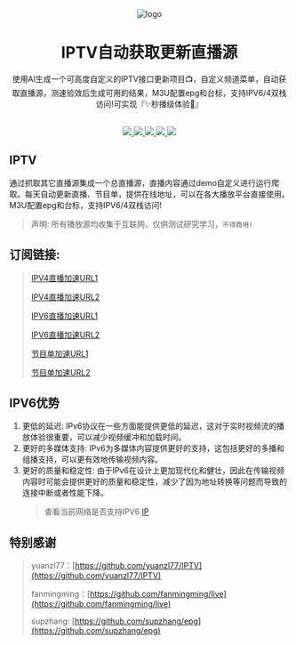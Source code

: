 <div align="center">
  <img src="https://raw.githubusercontent.com/alantang1977/X/main/Pictures/SuperMAN.png" alt="logo"/>
  <h1 align="center">IPTV自动获取更新直播源</h1>
</div>

<div align="center">使用AI生成一个可高度自定义的IPTV接口更新项目📺，自定义频道菜单，自动获取直播源，测速验效后生成可用的结果，M3U配置epg和台标，支持IPV6/4双栈访问!可实现『✨秒播级体验🚀』</div>
<br>
<p align="center">
  <a href="https://github.com/alantang1977/IPTV/releases">
    <img src="https://img.shields.io/github/v/release/alantang1977/IPTV" />
  </a>
  <a href="https://www.python.org/">
    <img src="https://img.shields.io/badge/python-%20%3D%203.13-47c219" />
  </a>
  <a href="https://github.com/alantang1977/IPTV/releases">
    <img src="https://img.shields.io/github/downloads/alantang1977/IPTV/total" />
  </a>
  <a href="https://github.com/alantang1977/IPTV">
    <img src="https://img.shields.io/github/stars/alantang1977/IPTV" />
  </a>
  <a href="https://github.com/alantang1977/IPTV/fork">
    <img src="https://img.shields.io/github/forks/alantang1977/IPTV" />
  </a>
</p>


## IPTV
通过抓取其它直播源集成一个总直播源，直播内容通过demo自定义进行运行爬取。每天自动更新直播、节目单，提供在线地址，可以在各大播放平台直接使用。M3U配置epg和台标，支持IPV6/4双栈访问!
> 声明: 所有播放源均收集于互联网，仅供测试研究学习，`不得商用!`

## 订阅链接:        
> [IPV4直播加速URL1](https://gh.tryxd.cn/https://raw.githubusercontent.com/XlllllX/IPTV/main/live_ipv4.m3u)
> 
> [IPV4直播加速URL2](https://gh.llkk.cc/https://github.com/XlllllX/IPTV/blob/main/live_ipv4.m3u)
> 
> [IPV6直播加速URL1](https://gh.tryxd.cn/https://raw.githubusercontent.com/XlllllX/IPTV/main/live_ipv6.m3u)
> 
> [IPV6直播加速URL2](https://gh.llkk.cc/https://github.com/XlllllX/IPTV/blob/main/live_ipv6.m3u)
>
> [节目单加速URL1](https://gh.tryxd.cn/https://raw.githubusercontent.com/XlllllX/IPTV/main/epg.xml)
> 
> [节目单加速URL2](https://gh.llkk.cc/https://github.com/XlllllX/IPTV/blob/main/epg.xml)

## IPV6优势
1. 更低的延迟: IPv6协议在一些方面能提供更低的延迟，这对于实时视频流的播放体验很重要，可以减少视频缓冲和加载时间。
2. 更好的多媒体支持: IPv6为多媒体内容提供更好的支持，这包括更好的多播和组播支持，可以更有效地传输视频内容。
3. 更好的质量和稳定性: 由于IPv6在设计上更加现代化和健壮，因此在传输视频内容时可能会提供更好的质量和稳定性，减少了因为地址转换等问题而导致的连接中断或者性能下降。
   > 查看当前网络是否支持IPV6 [IP](https://ipw.cn)

## 特别感谢
> yuanzl77：[https://github.com/yuanzl77/IPTV](https://github.com/yuanzl77/IPTV)
> 
> fanmingming：[https://github.com/fanmingming/live](https://github.com/fanmingming/live)
> 
> supzhang: [https://github.com/supzhang/epg](https://github.com/supzhang/epg)

